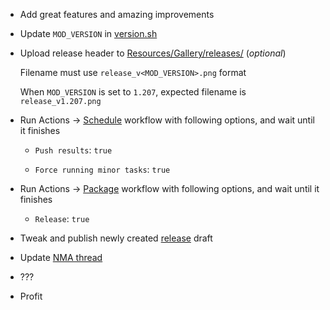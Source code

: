 - Add great features and amazing improvements

- Update `MOD_VERSION` in [version.sh](../master/.github/workflows/scripts/version.sh)

- Upload release header to [Resources/Gallery/releases/](../../tree/master/Resources/Gallery/releases) (_optional_)

  Filename must use `release_v<MOD_VERSION>.png` format
  
  When `MOD_VERSION` is set to `1.207`, expected filename is `release_v1.207.png`

- Run Actions -> [Schedule](../../actions?query=workflow%3ASchedule) workflow with following options, and wait until it finishes

  - `Push results`: `true`

  - `Force running minor tasks`: `true`

- Run Actions -> [Package](../../actions?query=workflow%3APackage) workflow with following options, and wait until it finishes

  - `Release`: `true`

- Tweak and publish newly created [release](../../releases) draft

- Update [NMA thread](https://nma-fallout.com/threads/218045/)

- ???

- Profit
